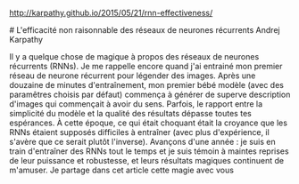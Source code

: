 http://karpathy.github.io/2015/05/21/rnn-effectiveness/

# L'efficacité non raisonnable des réseaux de neurones récurrents
Andrej Karpathy

Il y a quelque chose de magique à propos des réseaux de neurones récurrents (RNNs).
Je me rappelle encore quand j'ai entrainé mon premier réseau de neurone récurrent pour légender des images.
Après une douzaine de minutes d'entraînement, mon premier bébé modèle (avec des paramêtres choisis par défaut)
commença à générer de superve description d'images qui commençait à avoir du sens.
Parfois, le rapport entre la simplicité du modèle et la qualité des résultats dépasse toutes tes espérances.
À cette époque, ce qui était choquant était la croyance que les RNNs étaient supposés difficiles à entraîner 
(avec plus d'expérience, il s'avère que ce serait plutôt l'inverse).
Avançons d'une année : je suis en train d'entraîner des RNNs tout le temps et je suis témoin à maintes reprises de leur puissance 
et robustesse, et leurs résultats magiques continuent de m'amuser.
Je partage dans cet article cette magie avec vous 